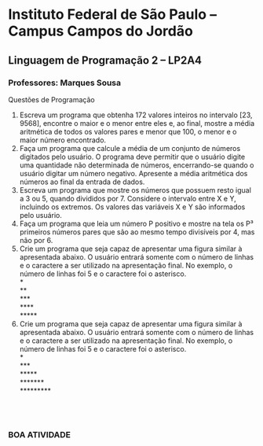 # Instituto Federal de São Paulo – Campus Campos do Jordão
## Linguagem de Programação 2 – LP2A4
<h3>Professores: Marques Sousa</h3>

Questões de Programação

1. Escreva um programa que obtenha 172 valores inteiros no intervalo [23, 9568], encontre o maior e o
menor entre eles e, ao final, mostre a média aritmética de todos os valores pares e menor que 100,
o menor e o maior número encontrado.
2. Faça um programa que calcule a média de um conjunto de números digitados pelo usuário. O
programa deve permitir que o usuário digite uma quantidade não determinada de números,
encerrando-se quando o usuário digitar um número negativo. Apresente a média aritmética dos
números ao final da entrada de dados.
3. Escreva um programa que mostre os números que possuem resto igual a 3 ou 5, quando divididos
por 7. Considere o intervalo entre X e Y, incluindo os extremos. Os valores das variáveis X e Y são
informados pelo usuário.
4. Faça um programa que leia um número P positivo e mostre na tela os P³ primeiros números pares
que são ao mesmo tempo divisíveis por 4, mas não por 6.
5. Crie um programa que seja capaz de apresentar uma figura similar à apresentada abaixo. O usuário
entrará somente com o número de linhas e o caractere a ser utilizado na apresentação final. No
exemplo, o número de linhas foi 5 e o caractere foi o asterisco.
<br>\*
<br>\**
<br>\***
<br>\****
<br>\*****
6. Crie um programa que seja capaz de apresentar uma figura similar à apresentada abaixo. O usuário
entrará somente com o número de linhas e o caractere a ser utilizado na apresentação final. No
exemplo, o número de linhas foi 5 e o caractere foi o asterisco.
<br>    *
<br>   ***
<br>  *****
<br> *******
<br>*********

<br>
<br>
<h3>BOA ATIVIDADE</h3>
